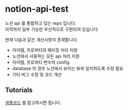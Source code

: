 # notion-api-test
노션 api 를 통합하고 있는 repo 입니다.  
아직까지 일부 기능만 우선적으로 구현되어 있습니다.
  
현재 다음과 같은 개선사항이 존재합니다.
- 아이템, 프로퍼티의 페이징 처리 지원
- 노션에서 사용하는 모든 api 처리 지원
- 아이템, 프로퍼티 변수의 config
- database 의 경우 노션에서 보이는 뷰와 일치하도록 수정 필요
- 기타 버그 수정 및 코드 개선

## Tutorials
[샘플코드](https://github.com/minung-park/notion-api-test/blob/develop/jupyter/sample.ipynb) 를 참고하시면 됩니다.
